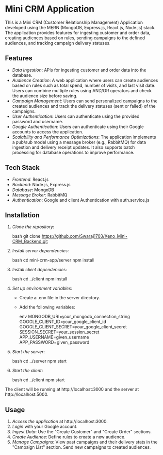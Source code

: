 # Mini CRM Application

This is a Mini CRM (Customer Relationship Management) Application developed using the MERN (MongoDB, Express.js, React.js, Node.js) stack. The application provides features for ingesting customer and order data, creating audiences based on rules, sending campaigns to the defined audiences, and tracking campaign delivery statuses.

## Features

- *Data Ingestion*: APIs for ingesting customer and order data into the database.
- *Audience Creation*: A web application where users can create audiences based on rules such as total spend, number of visits, and last visit date. Users can combine multiple rules using AND/OR operators and check the audience size before saving.
- *Campaign Management*: Users can send personalized campaigns to the created audiences and track the delivery statuses (sent or failed) of the campaigns.
- *User Authentication*: Users can authenticate using the provided password and username.
- *Google Authentication*: Users can authenticate using their Google accounts to access the application.
- *Scalability and Performance Optimizations*: The application implements a pub/sub model using a message broker (e.g., RabbitMQ) for data ingestion and delivery receipt updates. It also supports batch processing for database operations to improve performance.

## Tech Stack

- *Frontend*: React.js
- *Backend*: Node.js, Express.js
- *Database*: MongoDB
- *Message Broker*: RabbitMQ 
- *Authentication*: Google and client Authentication with auth.service.js

## Installation

1. *Clone the repository*:

    bash
    git clone https://github.com/Swaraj1703/Xeno_Mini-CRM_Backend.git
    

2. *Install server dependencies*:

    bash
    cd mini-crm-app/server
    npm install
    

3. *Install client dependencies*:

    bash
    cd ../client
    npm install
    

4. *Set up environment variables*:
    - Create a .env file in the server directory.
    - Add the following variables:

        env
        MONGODB_URI=your_mongodb_connection_string
        GOOGLE_CLIENT_ID=your_google_client_id
        GOOGLE_CLIENT_SECRET=your_google_client_secret
        SESSION_SECRET=your_session_secret
        APP_USERNAME=given_username
        APP_PASSWORD=given_password
        

5. *Start the server*:

    bash
    cd ../server
    npm start
    

6. *Start the client*:

    bash
    cd ../client
    npm start
    

The client will be running at http://localhost:3000 and the server at http://localhost:5000.

## Usage

1. *Access the application* at http://localhost:3000.
2. *Login* with your Google account.
3. *Ingest Data*: Use the "Create Customer" and "Create Order" sections.
4. *Create Audience*: Define rules to create a new audience.
5. *Manage Campaigns*: View past campaigns and their delivery stats in the "Campaign List" section. Send new campaigns to created audiences.
